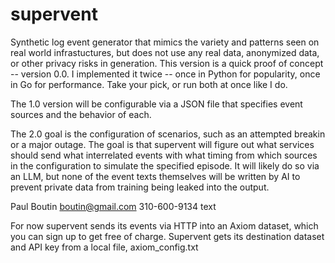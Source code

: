 # supervent

Synthetic log event generator that mimics the variety and patterns seen on real world infrastuctures, but does not use any real data, anonymized data, or other privacy risks in generation.
This version is a quick proof of concept -- version 0.0. I implemented it twice -- once in Python for popularity, once in Go for performance. Take your pick, or run both at once like I do.

The 1.0 version will be configurable via a JSON file that specifies event sources and the behavior of each.

The 2.0 goal is the configuration of scenarios, such as an attempted breakin or a major outage. The goal is that supervent will figure out what services should send what interrelated events with what timing from which sources in the configuration to simulate the specified episode. It will likely do so via an LLM, but none of the event texts themselves will be written by AI to prevent private data from training being leaked into the output.

Paul Boutin
boutin@gmail.com 310-600-9134 text

For now supervent sends its events via HTTP into an Axiom dataset, which you can sign up to get free of charge. Supervent gets its destination dataset and API key from a local file, axiom_config.txt
